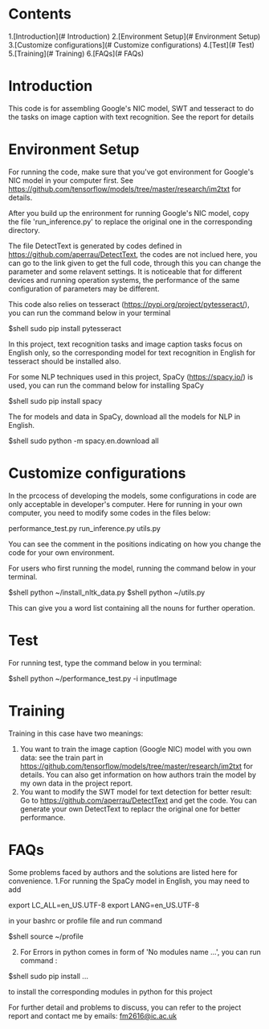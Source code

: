 # Contents
1.[Introduction](# Introduction)
2.[Environment Setup](# Environment Setup)
3.[Customize configurations](# Customize configurations)
4.[Test](# Test)
5.[Training](# Training)
6.[FAQs](# FAQs)
# Introduction
This code is for assembling Google's NIC model, SWT and tesseract to do the tasks on image caption with text recognition. See the report for details
# Environment Setup
For running the code, make sure that you've got environment for Google's NIC model in your computer first. See https://github.com/tensorflow/models/tree/master/research/im2txt for details.

After you build up the enrironment for running Google's NIC model, copy the file 'run_inference.py' to replace the original one in the corresponding directory. 

The file DetectText is generated by codes defined in https://github.com/aperrau/DetectText, the codes are not inclued here, you can go to the link given to get the full code, through this you can change the parameter and some relavent settings. It is noticeable that for different devices and running operation systems, the performance of the same configuration of parameters may be different. 

This code also relies on tesseract (https://pypi.org/project/pytesseract/), you can run the command below in your terminal

$shell sudo pip install pytesseract

In this project, text recognition tasks and image caption tasks focus on English only, so the corresponding model for text recognition in English for tesseract should be installed also.

For some NLP techniques used in this project, SpaCy (https://spacy.io/) is used, you can run the command below for installing SpaCy

$shell sudo pip install spacy

The for models and data in SpaCy, download all the models for NLP in English. 

$shell sudo python -m spacy.en.download all


# Customize configurations
In the prcocess of developing the models, some configurations in code are only acceptable in developer's computer. Here for running in your own computer, you need to modify some codes in the files below:

performance_test.py
run_inference.py
utils.py

You can see the comment in the positions indicating on how you change the code for your own environment.

For users who first running the model, running the command below in your terminal.

$shell python ~/install_nltk_data.py
$shell python ~/utils.py 

This can give you a word list containing all the nouns for further operation.
# Test
For running test, type the command below in you terminal:

$shell python ~/performance_test.py -i inputImage

# Training
Training in this case have two meanings:
1. You want to train the image caption (Google NIC) model with you own data: see the train part in  https://github.com/tensorflow/models/tree/master/research/im2txt for details. You can also get information on how authors train the model by my own data in the project report.
2. You want to modify the SWT model for text detection for better result: Go to https://github.com/aperrau/DetectText and get the code. You can generate your own DetectText to replacr the original one for better performance. 

# FAQs
Some problems faced by authors and the solutions are listed here for convenience.
1.For running the SpaCy model in English, you may need to add 

export LC_ALL=en_US.UTF-8
export LANG=en_US.UTF-8

in your bashrc or profile file and run command 

$shell source ~/profile 

2. For Errors in python comes in form of 'No modules name ...', you can run command :

$shell sudo pip install ...

to install the corresponding modules in python for this project

For further detail and problems to discuss, you can refer to the project report and contact me by emails: fm2616@ic.ac.uk

